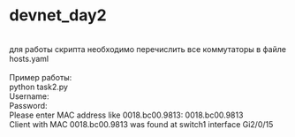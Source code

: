 # devnet_day2<br>
<br>
для работы скрипта необходимо перечислить все коммутаторы в файле hosts.yaml<br>
<br>
Пример работы:<br>
python task2.py<br>
Username:<username here><br>
Password:<br>
Please enter MAC address like 0018.bc00.9813: 0018.bc00.9813<br>
Client with MAC 0018.bc00.9813 was found at switch1 interface Gi2/0/15<br>
